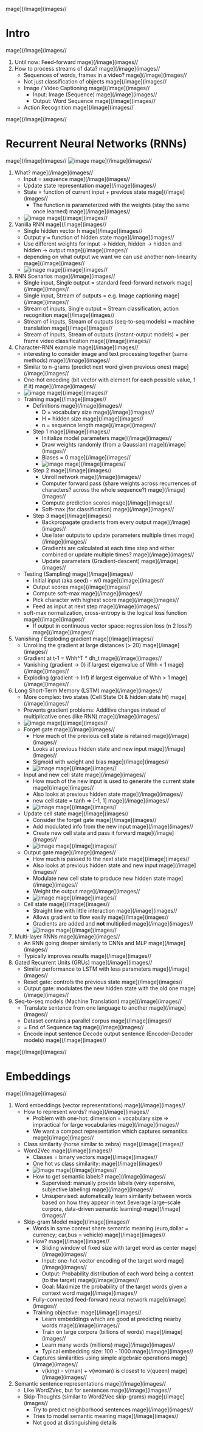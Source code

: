 mage](/image](images//
# Intro
mage](/image](images//
1. Until now: Feed-forward
mage](/image](images//
1. How to process streams of data?
mage](/image](images//
    - Sequences of words, frames in a video?
mage](/image](images//
    - Not just classification of objects
mage](/image](images//
    - Image / Video Captioning
mage](/image](images//
        * Input: Image (Sequence)
mage](/image](images//
        * Output: Word Sequence
mage](/image](images//
    - Action Recognition
mage](/image](images//

mage](/image](images//
# Recurrent Neural Networks (RNNs)
mage](/image](images//
![image](rnn_architectures.png)
mage](/image](images//
1. What?
mage](/image](images//
    - Input = sequence
mage](/image](images//
    - Update state representation
mage](/image](images//
    - State = function of current input + previous state
mage](/image](images//
        * The function is parameterized with the weights (stay the same once learned)
mage](/image](images//
    - ![image](rnn_update_state.png)
mage](/image](images//
1. Vanilla RNN
mage](/image](images//
    - Single hidden vector h
mage](/image](images//
    - Output y = function of hidden state
mage](/image](images//
    - Use different weights for input -> hidden, hidden -> hidden and hidden -> output
mage](/image](images//
    - depending on what output we want we can use another non-linearity
mage](/image](images//
    - ![image](vanilla_rnn.png)
mage](/image](images//
1. RNN Scenarios
mage](/image](images//
    - Single input, Single output = standard feed-forward network
mage](/image](images//
    - Single input, Stream of outputs = e.g. Image captioning
mage](/image](images//
    - Stream of inputs, Single output = Stream classification, action recognition
mage](/image](images//
    - Stream of inputs, Stream of outputs (seq-to-seq models) = machine translation
mage](/image](images//
    - Stream of inputs, Stream of outputs (instant-output models) = per frame video classification
mage](/image](images//
1. Character-RNN example
mage](/image](images//
    - interesting to consider image and text processing together (same methods)
mage](/image](images//
    - Similar to n-grams (predict next word given previous ones)
mage](/image](images//
    - One-hot encoding (bit vector with element for each possible value, 1 if it)
mage](/image](images//
    - ![image](rnn_character_prediction.png)
mage](/image](images//
    - Training
mage](/image](images//
        * Definitions
mage](/image](images//
            + D = vocabulary size
mage](/image](images//
            + H = hidden size
mage](/image](images//
            + n = sequence length
mage](/image](images//
        * Step 1
mage](/image](images//
            + Initialize model parameters
mage](/image](images//
            + Draw weights randomly (from a Gaussian)
mage](/image](images//
            + Biases = 0
mage](/image](images//
            + ![image](rnn_weights_and_biases.png)
mage](/image](images//
        * Step 2
mage](/image](images//
            + Unroll network
mage](/image](images//
            + Computer forward pass (share weights across recurrences of characters? across the whole sequence?)
mage](/image](images//
            + Compute prediction scores
mage](/image](images//
            + Soft-max (for classification)
mage](/image](images//
        * Step 3
mage](/image](images//
            + Backpropagate gradients from every output
mage](/image](images//
            + Use later outputs to update parameters multiple times
mage](/image](images//
            + Gradients are calculated at each time step and either combined or update multiple times?
mage](/image](images//
            + Update parameters (Gradient-descent)
mage](/image](images//
    - Testing (Sampling)
mage](/image](images//
        * Initial input (aka seed) - w0
mage](/image](images//
        * Output scores
mage](/image](images//
        * Compute soft-max
mage](/image](images//
        * Pick character with highest score
mage](/image](images//
        * Feed as input at next step
mage](/image](images//
    - soft-max normalization, cross-entropy is the logical loss function
mage](/image](images//
        * If output in continuous vector space: regression loss (n 2 loss?)
mage](/image](images//
1. Vanishing / Exploding gradient
mage](/image](images//
    - Unrolling the gradient at large distances (> 20)
mage](/image](images//
    - Gradient at t-1 = Whh^T * dh_t
mage](/image](images//
    - Vanishing (gradient -> 0) if largest eigenvalue of Whh < 1
mage](/image](images//
    - Exploding (gradient -> Inf) if largest eigenvalue of Whh > 1
mage](/image](images//
1. Long Short-Term Memory (LSTM)
mage](/image](images//
    - More complex: two states (Cell State Ct & hidden state ht)
mage](/image](images//
    - Prevents gradient problems: Additive changes instead of multiplicative ones (like RNN)
mage](/image](images//
    - ![image](lstm.png)
mage](/image](images//
    - Forget gate
mage](/image](images//
        * How much of the previous cell state is retained
mage](/image](images//
        * Looks at previous hidden state and new input
mage](/image](images//
        * Sigmoid with weight and bias
mage](/image](images//
        * ![image](lstm_forget_gate.png)
mage](/image](images//
    - Input and new cell state
mage](/image](images//
        * How much of the new input is used to generate the current state
mage](/image](images//
        * Also looks at previous hidden state
mage](/image](images//
        * new cell state = tanh => [-1, 1]
mage](/image](images//
        * ![image](lstm_new_cell_state.png)
mage](/image](images//
    - Update cell state
mage](/image](images//
        * Consider the forget gate
mage](/image](images//
        * Add modulated info from the new input
mage](/image](images//
        * Create new cell state and pass it forward
mage](/image](images//
        * ![image](lstm_update_cell_state.png)
mage](/image](images//
    - Output gate
mage](/image](images//
        * How much is passed to the next state
mage](/image](images//
        * Also looks at previous hidden state and new input
mage](/image](images//
        * Modulate new cell state to produce new hidden state
mage](/image](images//
        * Weight the output
mage](/image](images//
        * ![image](lstm_output.png)
mage](/image](images//
    - Cell state
mage](/image](images//
        * Straight line with little interaction
mage](/image](images//
        * Allows gradient to flow easily
mage](/image](images//
        * Gradients are added and **not** multiplied
mage](/image](images//
        * ![image](lstm_cell_state.png)
mage](/image](images//
1. Multi-layer RNNs
mage](/image](images//
    - An RNN going deeper similarly to CNNs and MLP
mage](/image](images//
    - Typically improves results
mage](/image](images//
1. Gated Recurrent Units (GRUs)
mage](/image](images//
    - Similar performance to LSTM with less parameters
mage](/image](images//
    - Reset gate: controls the previous state
mage](/image](images//
    - Output gate: modulates the new hidden state with the old one
mage](/image](images//
1. Seq-to-seq models (Machine Translation)
mage](/image](images//
    - Translate sentence from one language to another
mage](/image](images//
    - Dataset contains a parallel corpus
mage](/image](images//
    - <EOS> = End of Sequence tag
mage](/image](images//
    - Encode input sentence Decode output sentence (Encoder-Decoder models)
mage](/image](images//

mage](/image](images//
# Embeddings
mage](/image](images//
1. Word embeddings (vector representations)
mage](/image](images//
    - How to represent words?
mage](/image](images//
        * Problem with one-hot: dimension = vocabulary size => impractical for large vocabularies
mage](/image](images//
        * We want a compact representation which captures semantics
mage](/image](images//
    - Class similarity (horse similar to zebra)
mage](/image](images//
    - Word2Vec
mage](/image](images//
        * Classes = binary vectors
mage](/image](images//
        * One hot vs class similarity:
mage](/image](images//
        * ![image](word_embedding.png)
mage](/image](images//
        * How to get semantic labels?
mage](/image](images//
            + Supervised: manually provide labels (very expensive, subjective labeling)
mage](/image](images//
            + Unsupervised: automatically learn similarity between words based on how they appear in text (leverage large-scale corpora, data-driven semantic learning)
mage](/image](images//
    - Skip-gram Model
mage](/image](images//
        * Words in same context share semantic meaning (euro,dollar = currency; car,bus = vehicle)
mage](/image](images//
        * How?
mage](/image](images//
            + Sliding window of fixed size with target word as center
mage](/image](images//
            + Input: one-hot vector encoding of the target word
mage](/image](images//
            + Output: Probability distribution of each word being a context (to the target)
mage](/image](images//
            + Goal: Maximize the probability of the target words given a context word
mage](/image](images//
        * Fully-connected feed-forward neural network
mage](/image](images//
        * Training objective:
mage](/image](images//
            + Learn embeddings which are good at predicting nearby words
mage](/image](images//
            + Train on large corpora (billions of words)
mage](/image](images//
            + Learn many words (millions)
mage](/image](images//
            + Typical embedding size: 100 - 1000
mage](/image](images//
        * Captures similarities using simple algebraic operations
mage](/image](images//
            + v(king) - v(man) + v(woman) is closest to v(queen)
mage](/image](images//
1. Semantic sentence representations
mage](/image](images//
    - Like Word2Vec, but for sentences
mage](/image](images//
    - Skip-Thoughts (similar to Word2Vec skip-grams)
mage](/image](images//
        * Try to predict neighborhood sentences
mage](/image](images//
        * Tries to model semantic meaning
mage](/image](images//
        * Not good at distinguishing details
